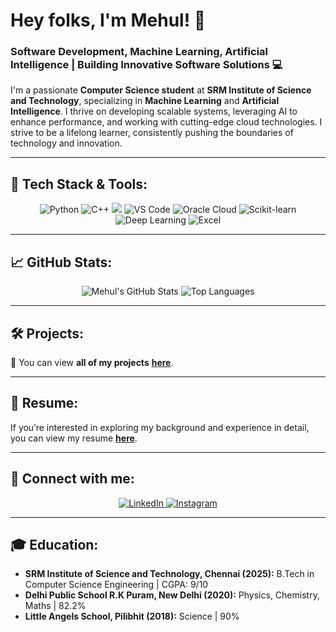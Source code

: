# Hey folks, I'm Mehul! 👋

### Software Development, Machine Learning, Artificial Intelligence | Building Innovative Software Solutions 💻

I'm a passionate **Computer Science student** at **SRM Institute of Science and Technology**, specializing in **Machine Learning** and **Artificial Intelligence**. I thrive on developing scalable systems, leveraging AI to enhance performance, and working with cutting-edge cloud technologies. I strive to be a lifelong learner, consistently pushing the boundaries of technology and innovation.

---

## 🚀 Tech Stack & Tools:
<div align="center">
  <img src="https://img.shields.io/badge/Language-Python-blue?style=for-the-badge&logo=python&logoColor=white" alt="Python" />
  <img src="https://img.shields.io/badge/Language-C++-orange?style=for-the-badge&logo=cplusplus&logoColor=white" alt="C++" />
  <img src="https://img.shields.io/badge/Machine%20Learning-Machine%20Learning-yellow?style=for-the-badge&logo=googlecloud&logoColor=white" />
  <img src="https://img.shields.io/badge/Tools-VS%20Code-blue?style=for-the-badge&logo=visualstudiocode&logoColor=white" alt="VS Code" />
  <img src="https://img.shields.io/badge/Cloud-Oracle-red?style=for-the-badge&logo=oracle&logoColor=white" alt="Oracle Cloud" />
  <img src="https://img.shields.io/badge/AI%20Tools-Scikit--learn-green?style=for-the-badge&logo=scikitlearn&logoColor=white" alt="Scikit-learn" />
  <img src="https://img.shields.io/badge/Deep%20Learning-blueviolet?style=for-the-badge&logo=tensorflow&logoColor=white" alt="Deep Learning" />
  <img src="https://img.shields.io/badge/Data%20Analysis-Microsoft%20Excel-brightgreen?style=for-the-badge&logo=microsoftexcel&logoColor=white" alt="Excel" />
</div>



---

## 📈 GitHub Stats:
<div align="center">
  <img src="https://github-readme-stats.vercel.app/api?username=mehulk21&show_icons=true&hide=issues&theme=dark&hide_border=true" alt="Mehul's GitHub Stats" />
  <img src="https://github-readme-stats.vercel.app/api/top-langs/?username=mehulk21&layout=compact&theme=dark&hide_border=true" alt="Top Languages" />
</div>

---

## 🛠 Projects:
🔗 You can view **all of my projects** [**here**](https://github.com/mehulk21?tab=repositories).

---

## 📄 Resume:
If you’re interested in exploring my background and experience in detail, you can view my resume [**here**](https://drive.google.com/drive/folders/16sBQqPwCWMsrucHhjUwTMj5tOXZ_E7Ol).

---

## 💬 Connect with me:
<div align="center">
  <a href="https://www.linkedin.com/in/mehulk21/">
    <img src="https://img.shields.io/badge/LinkedIn-blue?style=for-the-badge&logo=linkedin" alt="LinkedIn" />
  </a>
  <a href="https://www.instagram.com/mehulll_kumar/">
    <img src="https://img.shields.io/badge/Instagram-pink?style=for-the-badge&logo=instagram" alt="Instagram" />
  </a>
</div>

---

## 🎓 Education:
- **SRM Institute of Science and Technology, Chennai (2025):** B.Tech in Computer Science Engineering | CGPA: 9/10
- **Delhi Public School R.K Puram, New Delhi (2020):** Physics, Chemistry, Maths | 82.2%
- **Little Angels School, Pilibhit (2018):** Science | 90%
